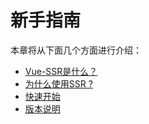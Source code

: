 <!--
 * @Description: 
 * @Autor: ZFY
 * @Date: 2019-11-21 15:14:34
 * @LastEditTime: 2019-11-21 21:04:32
 -->
# 新手指南

本章将从下面几个方面进行介绍：

  * [Vue-SSR是什么？](1.1.md)
  * [为什么使用SSR ?](1.2.md)
  * [快速开始](1.3.md)
  * [版本说明](1.4.md)

